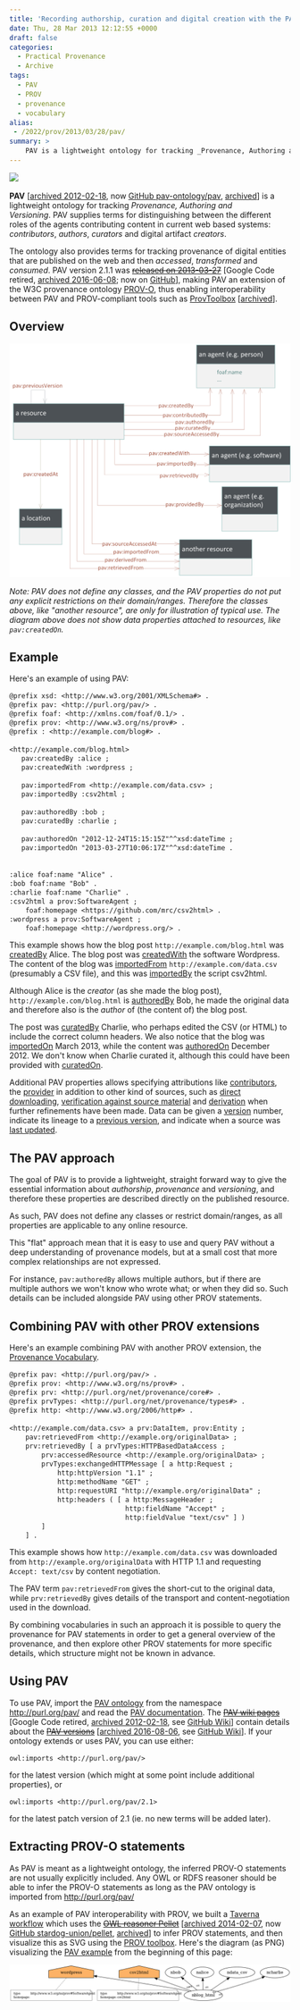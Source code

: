 ```yaml
---
title: 'Recording authorship, curation and digital creation with the PAV ontology'
date: Thu, 28 Mar 2013 12:12:55 +0000
draft: false
categories: 
  - Practical Provenance
  - Archive
tags: 
  - PAV
  - PROV
  - provenance
  - vocabulary
alias:
 - /2022/prov/2013/03/28/pav/
summary: >
    PAV is a lightweight ontology for tracking _Provenance, Authoring and Versioning_.  PAV supplies terms for distinguishing between the different roles of the agents contributing content in current web based systems: _contributors_, _authors_, _curators_ and digital artifact _creators_. The ontology also provides terms for tracking provenance of digital entities that are published on the web and then _accessed_, _transformed_ and _consumed_. 
---
```


<a href="https://archive.softwareheritage.org/browse/origin/?origin_url=https://github.com/pav-ontology/pav">
    <img src="https://archive.softwareheritage.org/badge/origin/https://github.com/pav-ontology/pav/">
</a>

**PAV** [[archived 2012-02-18](https://web.archive.org/web/20120218065441/http://code.google.com:80/p/pav-ontology/wiki/Homepage), now [GitHub pav-ontology/pav](https://github.com/pav-ontology/pav/), [archived](https://archive.softwareheritage.org/swh:1:dir:ef7139eb34d6b9d6e33ce69bf823d97a747490c1)] is a lightweight ontology for tracking _Provenance, Authoring and Versioning_. PAV supplies terms for distinguishing between the different roles of the agents contributing content in current web based systems: _contributors_, _authors_, _curators_ and digital artifact _creators_. 

The ontology also provides terms for tracking provenance of digital entities that are published on the web and then _accessed_, _transformed_ and _consumed_. PAV version 2.1.1 was ~~[released on 2013-03-27](https://code.google.com/p/pav-ontology/wiki/Versions#PAV_ontology_v2.1.1_(2013-03-26))~~ [Google Code retired, [archived 2016-06-08](https://web.archive.org/web/20160806140733/https://code.google.com/p/pav-ontology/wiki/Versions#PAV_ontology_v2.1.1_(2013-03-26)); now on [GitHub](https://github.com/pav-ontology/pav/releases/tag/2.1.0)], making PAV an extension of the W3C provenance ontology [PROV-O](http://www.w3.org/TR/prov-o/), thus enabling interoperability between PAV and PROV-compliant tools such as [ProvToolbox](https://github.com/lucmoreau/ProvToolbox) [[archived](https://archive.softwareheritage.org/swh:1:dir:c79ff9453a5dd19629fab080e3c86ebb94250a1e)].


Overview
--------

![Diagram overview of PAV: a resource has pav attributes like createdBy, contributedBy to Person agents. From the resource,createdWith, retrievedBy etc. go to Software agents, and providedBy to Organization agents. createdAt goes to a Location, and sourceAccessedAt, derivedFrom, retrievedFrom to another resource](pav-simpler1.png "UML-like overview of PAV ontology")

_Note: PAV does not define any classes, and the PAV properties do not put any explicit restrictions on their domain/ranges. Therefore the classes above, like "another resource", are only for illustration of typical use. The diagram above does not show data properties attached to resources, like `pav:createdOn`._

Example
-------

Here's an example of using PAV: 

```turtle
@prefix xsd: <http://www.w3.org/2001/XMLSchema#> .
@prefix pav: <http://purl.org/pav/> .
@prefix foaf: <http://xmlns.com/foaf/0.1/> .
@prefix prov: <http://www.w3.org/ns/prov#> .
@prefix : <http://example.com/blog#> .

<http://example.com/blog.html> 
   pav:createdBy :alice ;
   pav:createdWith :wordpress ;

   pav:importedFrom <http://example.com/data.csv> ;
   pav:importedBy :csv2html ;

   pav:authoredBy :bob ;
   pav:curatedBy :charlie ;

   pav:authoredOn "2012-12-24T15:15:15Z"^^xsd:dateTime ;
   pav:importedOn "2013-03-27T10:06:17Z"^^xsd:dateTime .


:alice foaf:name "Alice" .
:bob foaf:name "Bob" .
:charlie foaf:name "Charlie" .
:csv2html a prov:SoftwareAgent ;
    foaf:homepage <https://github.com/mrc/csv2html> .
:wordpress a prov:SoftwareAgent ;
    foaf:homepage <http://wordpress.org/> .
```


This example shows how the blog post `http://example.com/blog.html` was [createdBy](http://purl.org/pav/html#http://purl.org/pav/createdBy) Alice. The blog post was [createdWith](http://purl.org/pav/html#http://purl.org/pav/createdWith) the software Wordpress. The content of the blog was [importedFrom](http://purl.org/pav/html#http://purl.org/pav/importedFrom) `http://example.com/data.csv` (presumably a CSV file), and this was [importedBy](http://purl.org/pav/html#http://purl.org/pav/importedBy) the script csv2html. 

Although Alice is the _creator_ (as she made the blog post), `http://example.com/blog.html` is [authoredBy](http://purl.org/pav/html#http://purl.org/pav/authoredBy) Bob, he made the original data and therefore also is the _author_ of (the content of) the blog post. 

The post was [curatedBy](http://purl.org/pav/html#http://purl.org/pav/curatedBy) Charlie, who perhaps edited the CSV (or HTML) to include the correct column headers. We also notice that the blog was [importedOn](http://purl.org/pav/html#http://purl.org/pav/importedOn) March 2013, while the content was [authoredOn](http://purl.org/pav/html#http://purl.org/pav/authoredOn) December 2012. We don't know when Charlie curated it, although this could have been provided with [curatedOn](http://purl.org/pav/html#http://purl.org/pav/curatedOn).

Additional PAV properties allows specifying attributions like [contributors](http://purl.org/pav/html#http://purl.org/pav/contributedBy), the [provider](http://purl.org/pav/html#http://purl.org/pav/providedBy) in addition to other kind of sources, such as [direct downloading](http://purl.org/pav/html#http://purl.org/pav/retrievedFrom), [verification against source material](http://purl.org/pav/html#http://purl.org/pav/sourceAccessedAt) and [derivation](http://purl.org/pav/html#http://purl.org/pav/derivedFrom) when further refinements have been made. Data can be given a [version](http://purl.org/pav/html#http://purl.org/pav/version) number, indicate its lineage to a [previous version](http://purl.org/pav/html#http://purl.org/pav/previousVersion), and indicate when a source was [last updated](http://purl.org/pav/html#http://purl.org/pav/lastUpdatedOn).

The PAV approach
----------------

The goal of PAV is to provide a lightweight, straight forward way to give the essential information about _authorship_, _provenance_ and _versioning_, and therefore these properties are described directly on the published resource. 

As such, PAV does not define any classes or restrict domain/ranges, as all properties are applicable to any online resource. 

This "flat" approach mean that it is easy to use and query PAV without a deep understanding of provenance models, but at a small cost that more complex relationships are not expressed. 

For instance, `pav:authoredBy` allows multiple authors, but if there are multiple authors we won't know who wrote what; or when they did so. Such details can be included alongside PAV using other PROV statements.

Combining PAV with other PROV extensions
----------------------------------------

Here's an example combining PAV with another PROV extension, the [Provenance Vocabulary](http://trdf.sourceforge.net/provenance/ns.html). 

```turtle
@prefix pav: <http://purl.org/pav/> .
@prefix prov: <http://www.w3.org/ns/prov#> .
@prefix prv: <http://purl.org/net/provenance/core#> .
@prefix prvTypes: <http://purl.org/net/provenance/types#> .
@prefix http: <http://www.w3.org/2006/http#> .

<http://example.com/data.csv> a prv:DataItem, prov:Entity ;
    pav:retrievedFrom <http://example.org/originalData> ;
    prv:retrievedBy [ a prvTypes:HTTPBasedDataAccess ;
        prv:accessedResource <http://example.org/originalData> ;
        prvTypes:exchangedHTTPMessage [ a http:Request ;
            http:httpVersion "1.1" ;
            http:methodName "GET" ;
            http:requestURI "http://example.org/originalData" ;
            http:headers ( [ a http:MessageHeader ;
                             http:fieldName "Accept" ;
                             http:fieldValue "text/csv" ] )
        ]
    ] .
``` 

This example shows how `http://example.com/data.csv` was downloaded from `http://example.org/originalData` with HTTP 1.1 and requesting `Accept: text/csv` by content negotiation. 

The PAV term `pav:retrievedFrom` gives the short-cut to the original data, while `prv:retrievedBy` gives details of the transport and content-negotiation used in the download. 

By combining vocabularies in such an approach it is possible to query the provenance for PAV statements in order to get a general overview of the provenance, and then explore other PROV statements for more specific details, which structure might not be known in advance.

Using PAV
---------

To use PAV, import the [PAV ontology](http://purl.org/pav/) from the namespace http://purl.org/pav/ and read the [PAV documentation](http://purl.org/pav/html). The ~~[PAV wiki pages](https://code.google.com/p/pav-ontology/wiki/Homepage)~~ [Google Code retired, [archived 2012-02-18](https://web.archive.org/web/20120218065441/http://code.google.com:80/p/pav-ontology/wiki/Homepage), see [GitHub Wiki]()] contain details about the ~~[PAV versions](https://code.google.com/p/pav-ontology/wiki/Versions)~~ [[archived 2016-08-06](https://web.archive.org/web/20160806140733/https://code.google.com/p/pav-ontology/wiki/Versions), see [GitHub Wiki](https://github.com/pav-ontology/pav/wiki/Versions)]. If your ontology extends or uses PAV, you can use either:

```turtle
owl:imports <http://purl.org/pav/>
```

for the latest version (which might at some point include additional properties), or

```turtle
owl:imports <http://purl.org/pav/2.1>
```

for the latest patch version of 2.1 (ie. no new terms will be added later).

Extracting PROV-O statements
----------------------------

As PAV is meant as a lightweight ontology, the inferred PROV-O statements are not usually explicitly included. Any OWL or RDFS reasoner should be able to infer the PROV-O statements as long as the PAV ontology is imported from http://purl.org/pav/ 

As an example of PAV interoperability with PROV, we built a [Taverna workflow](http://www.myexperiment.org/workflows/3424 "Visualize PAV provenance as SVG") which uses the ~~[OWL reasoner Pellet](http://clarkparsia.com/pellet/)~~ [[archived 2014-02-07](https://web.archive.org/web/20140207202729/http://clarkparsia.com/pellet/), now [GitHub stardog-union/pellet](https://github.com/stardog-union/pellet), [archived](https://archive.softwareheritage.org/swh:1:dir:d841895e37a8d2b6630b082096f1260431a17416)] to infer PROV statements, and then visualize this as SVG using the [PROV toolbox](https://github.com/lucmoreau/ProvToolbox). Here's the diagram (as PNG) visualizing the [PAV example](https://gist.github.com/stain/5262169) from the beginning of this page: 

![pav-example](pav-example.png)
